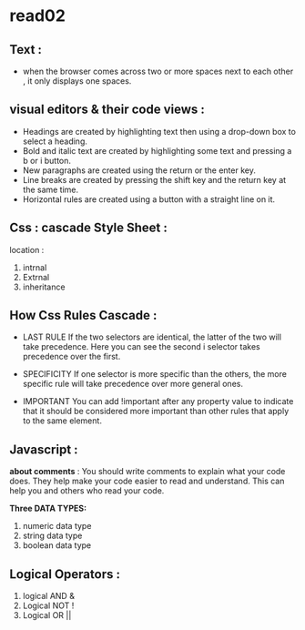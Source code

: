 # read02
## Text :
* when the browser comes across two or more spaces next to each other , it only displays one spaces.

## visual editors & their code views :
* Headings are created by
highlighting text then using
a drop-down box to select a
heading.
*  Bold and italic text are
created by highlighting some
text and pressing a b or i
button.
*  New paragraphs are created
using the return or the enter
key.
* Line breaks are created by
pressing the shift key and the
return key at the same time.
* Horizontal rules are created
using a button with a straight
line on it.

## Css : cascade Style Sheet :
location :
1. intrnal
2. Extrnal
3. inheritance

## How Css Rules Cascade :
* LAST RULE
If the two selectors are identical, the latter of the two will take precedence. Here you can see the second i selector takes precedence over the first. 

* SPECIFICITY
If one selector is more specific than the others, the more specific rule will take precedence over more general ones.

* IMPORTANT
You can add !important after any property value to indicate
that it should be considered more important than other rules that apply to the same element.

## Javascript :
**about comments** :
You should write comments to explain what your code does.
They help make your code easier to read and understand.
This can help you and others who read your code.

**Three DATA TYPES:**
1. numeric data type
2. string data type
3. boolean data type

## Logical Operators :
1. logical AND &
2. Logical NOT !
3. Logical OR ||

